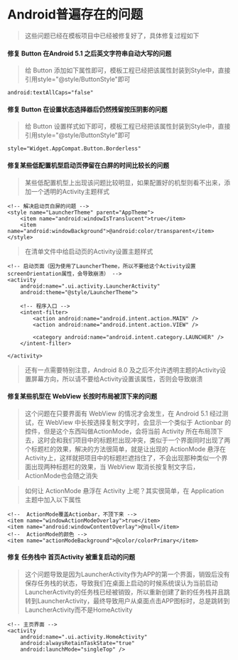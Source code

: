 # Android普遍存在的问题

> 这些问题已经在模板项目中已经被修复好了，具体修复过程如下

#### 修复 Button 在Android 5.1 之后英文字符串自动大写的问题

> 给 Button 添加如下属性即可，模板工程已经把该属性封装到Style中，直接引用style="@style/ButtonStyle"即可

	android:textAllCaps="false"

#### 修复 Button 在设置状态选择器后仍然残留按压阴影的问题

> 给 Button 设置样式如下即可，模板工程已经把该属性封装到Style中，直接引用style="@style/ButtonStyle"即可

	style="Widget.AppCompat.Button.Borderless"

#### 修复某些低配置机型启动页停留在白屏的时间比较长的问题

> 某些低配置机型上出现该问题比较明显，如果配置好的机型则看不出来，添加一个透明的Activity主题样式

    <!-- 解决启动页白屏的问题 -->
    <style name="LauncherTheme" parent="AppTheme">
        <item name="android:windowIsTranslucent">true</item>
        <item name="android:windowBackground">@android:color/transparent</item>
    </style>

> 在清单文件中给启动页的Activity设置主题样式

    <!-- 启动页面（因为使用了LauncherTheme，所以不要给这个Activity设置screenOrientation属性，会导致崩溃） -->
    <activity
        android:name=".ui.activity.LauncherActivity"
        android:theme="@style/LauncherTheme">

        <!-- 程序入口 -->
        <intent-filter>
            <action android:name="android.intent.action.MAIN" />
            <action android:name="android.intent.action.VIEW" />

            <category android:name="android.intent.category.LAUNCHER" />
        </intent-filter>

    </activity>

> 还有一点需要特别注意，Android 8.0 及之后不允许透明主题的Activity设置屏幕方向，所以请不要给Activity设置该属性，否则会导致崩溃 

#### 修复某些机型在 WebView 长按时布局被顶下来的问题

> 这个问题在只要界面有 WebView 的情况才会发生，在 Android 5.1 经过测试，在 WebView 中长按选择复制文字时，会显示一个类似于 Actionbar 的控件，但是这个东西叫做ActionMode，会将当前 Activity 所在布局顶下去，这时会和我们项目中的标题栏出现冲突，类似于一个界面同时出现了两个标题栏的效果，解决的方法很简单，就是让出现的 ActionMode 悬浮在 Activity上，这样就把项目中的标题栏遮挡住了，不会出现那种类似一个界面出现两种标题栏的效果，当 WebView 取消长按复制文字后，ActionMode也会随之消失

> 如何让 ActionMode 悬浮在 Activity 上呢？其实很简单，在 Application 主题中加入以下属性

    <!--  ActionMode覆盖Actionbar，不顶下来 -->
    <item name="windowActionModeOverlay">true</item>
    <item name="android:windowContentOverlay">@null</item>
    <!--  ActionMode的颜色 -->
    <item name="actionModeBackground">@color/colorPrimary</item>

#### 修复 任务栈中 首页Activity 被重复启动的问题

> 这个问题导致是因为LauncherActivity作为APP的第一个界面，销毁后没有保存任务栈的状态，导致我们在桌面上启动的时候系统误认为当前启动LauncherActivity的任务栈已经被销毁，所以重新创建了新的任务栈并且跳转到LauncherActivity，最终导致用户从桌面点击APP图标时，总是跳转到LauncherActivity而不是HomeActivity

    <!-- 主页界面 -->
    <activity
        android:name=".ui.activity.HomeActivity"
        android:alwaysRetainTaskState="true"
        android:launchMode="singleTop" />